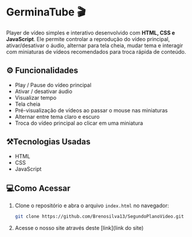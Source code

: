 # GerminaTube 🎬

Player de vídeo simples e interativo desenvolvido com **HTML, CSS e JavaScript**.
Ele permite controlar a reprodução do vídeo principal, ativar/desativar o áudio, alternar para tela cheia, mudar tema e interagir com miniaturas de vídeos recomendados para troca rápida de conteúdo.

## ⚙️ Funcionalidades

- Play / Pause do vídeo principal  
- Ativar / desativar áudio  
- Visualizar tempo
- Tela cheia  
- Pré-visualização de vídeos ao passar o mouse nas miniaturas  
- Alternar entre tema claro e escuro
- Troca do vídeo principal ao clicar em uma miniatura  

## ⚒️Tecnologias Usadas

- HTML  
- CSS  
- JavaScript  

## 💻Como Acessar

1. Clone o repositório e abra o arquivo `index.html` no navegador:  
   ```bash
   git clone https://github.com/Brenosilva13/SegundoPlanoVideo.git
   ```
2. Acesse o nosso site através deste [link](link do site)
